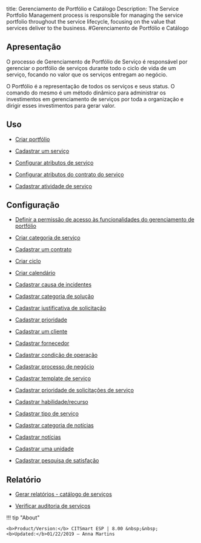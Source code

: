 title: Gerenciamento de Portfólio e Catálogo
Description: The Service Portfolio Management process is responsible for managing the service portfolio throughout the service lifecycle, focusing on the value that services deliver to the business.
#Gerenciamento de Portfólio e Catálogo

Apresentação
----------------

O processo de Gerenciamento de Portfólio de Serviço é responsável por gerenciar o portfólio de serviços durante todo o ciclo de vida de um serviço, focando no valor que os serviços entregam ao negócio.

O Portfólio é a representação de todos os serviços e seus status. O comando do mesmo é um método dinâmico para administrar os investimentos em gerenciamento de serviços por toda a organização e dirigir esses investimentos para gerar valor.

Uso
-------

- [Criar portfólio](/pt-br/site/citsmart-esp-8/processes/portfolio-and-catalog/use/create-the-portfolio.html)

- [Cadastrar um serviço](/pt-br/site/citsmart-esp-8/processes/portfolio-and-catalog/use/register-a-service.html)

- [Configurar atributos de serviço](/pt-br/site/citsmart-esp-8/processes/portfolio-and-catalog/use/configure-services-attributes.html)

- [Configurar atributos do contrato do serviço](/pt-br/site/citsmart-esp-8/processes/portfolio-and-catalog/configuration/service-contract-attributes.html)

- [Cadastrar atividade de serviço](/pt-br/citsmart-esp-8/processes/portfolio-and-catalog/use/register-service-activity.html)

Configuração
-----------------

- [Definir a permissão de acesso às funcionalidades do gerenciamento de portfólio](/pt-br/site/citsmart-esp-8/initial-settings/access-settings/profile/portfolio-management.html)

- [Criar categoria de serviço](/pt-br/site/citsmart-esp-8/processes/portfolio-and-catalog/configuration/create-service-category.html)

- [Cadastrar um contrato](/pt-br/site/citsmart-esp-8/processes/portfolio-and-catalog/configuration/register-contract.html)

- [Criar ciclo](/pt-br/site/citsmart-esp-8/platform-administration/time/create-cycle.html)

- [Criar calendário](/pt-br/site/citsmart-esp-8/platform-administration/time/create-calendar.html)

- [Cadastrar causa de incidentes](/pt-br/site/citsmart-esp-8/processes/portfolio-and-catalog/configuration/register-cause-incidentes.html)

- [Cadastrar categoria de solução](/pt-br/site/citsmart-esp-8/processes/portfolio-and-catalog/configuration/register-solution-category.html)

- [Cadastrar justificativa de solicitação](/pt-br/site/citsmart-esp-8/processes/portfolio-and-catalog/configuration/register-request-justification.html)

- [Cadastrar prioridade](/pt-br/site/citsmart-esp-8/processes/portfolio-and-catalog/configuration/register-priority.html)

- [Cadastrar um cliente](/pt-br/site/citsmart-esp-8/processes/portfolio-and-catalog/configuration/register-client.html)

- [Cadastrar fornecedor](/pt-br/site/citsmart-esp-8/processes/portfolio-and-catalog/configuration/register-provider.html)

- [Cadastrar condição de operação](/pt-br/site/citsmart-esp-8/processes/portfolio-and-catalog/configuration/register-operating-condition.html)

- [Cadastrar processo de negócio](/pt-br/site/citsmart-esp-8/processes/portfolio-and-catalog/configuration/register-business-process.html)

- [Cadastrar template de serviço](/pt-br/site/citsmart-esp-8/processes/portfolio-and-catalog/configuration/register-service-template.html)

- [Cadastrar prioridade de solicitações de serviço](/pt-br/site/citsmart-esp-8/processes/portfolio-and-catalog/configuration/register-service-request-priority.html)

- [Cadastrar habilidade/recurso](/pt-br/site/citsmart-esp-8/processes/portfolio-and-catalog/configuration/register-skill-resource.html)

- [Cadastrar tipo de serviço](/pt-br/site/citsmart-esp-8/processes/portfolio-and-catalog/configuration/register-type-of-service.html)

- [Cadastrar categoria de notícias](/pt-br/site/citsmart-esp-8/processes/portfolio-and-catalog/configuration/register-news-category.html)

- [Cadastrar notícias](/pt-br/site/citsmart-esp-8/processes/portfolio-and-catalog/configuration/register-news.html)

- [Cadastrar uma unidade](/pt-br/site/citsmart-esp-8/platform-administration/region-and-language/register-unit.html)

- [Cadastrar pesquisa de satisfação](/pt-br/site/citsmart-esp-8/processes/portfolio-and-catalog/configuration/register-satisfaction-survey.html)

Relatório
----------

- [Gerar relatórios - catálogo de serviços](/pt-br/site/citsmart-esp-8/processes/portfolio-and-catalog/configuration/reports-service-catalog.html)

- [Verificar auditoria de serviços](/pt-br/site/citsmart-esp-8/processes/portfolio-and-catalog/use/service-audit.htmlm)

!!! tip "About"

    <b>Product/Version:</b> CITSmart ESP | 8.00 &nbsp;&nbsp;
    <b>Updated:</b>01/22/2019 – Anna Martins
